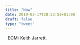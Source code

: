 ```yaml
---
title: "Now"
date: 2019-03-17T20:33:53+01:00
draft: false
type: "tweet"
---
```

<a href="https://itunes.apple.com/fr/playlist/ecm-keith-jarrett/pl.2be32369b46d4c7ea419141a34295e6b" type="application/rss+xml" class="iconfont icon-music" title="rss"></a> &nbsp; ECM: Keith Jarrett.
